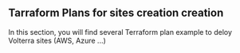 ## Tarraform Plans for sites creation creation

In this section, you will find several Terraform plan example to deloy Volterra sites (AWS, Azure ...)
